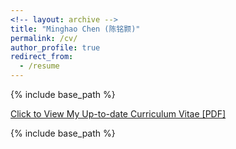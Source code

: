 ```yaml
---
<!-- layout: archive -->
title: "Minghao Chen (陈铭颢)"
permalink: /cv/
author_profile: true
redirect_from:
  - /resume
---
```


{% include base_path %}

[Click to View My Up-to-date Curriculum Vitae [PDF]](http://goatman1.github.io/files/Minghao-Chen-CV-Jan.pdf)

<!-- <embed src="http://goatman1.github.io/files/Minghao-Chen-CV-Jan.pdf" width="650" height="1800" type='application/pdf'> -->

{% include base_path %}






